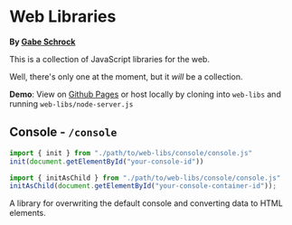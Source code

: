 # Web Libraries

**By [Gabe Schrock](https://github.com/gabeschrock)**

This is a collection of JavaScript libraries for the web. 

Well, there's only one at the moment, but it *will* be a collection.

**Demo**: View on [Github Pages](https://gabeschrock.github.io/web-libs/) or host locally by cloning into `web-libs` and running `web-libs/node-server.js`

## Console - `/console`
```javascript
import { init } from "./path/to/web-libs/console/console.js"
init(document.getElementById("your-console-id"))
```
```javascript
import { initAsChild } from "./path/to/web-libs/console/console.js"
initAsChild(document.getElementById("your-console-container-id"));
```
A library for overwriting the default console and converting data to HTML elements. 
